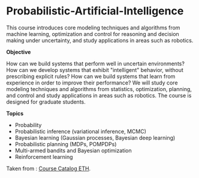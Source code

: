 # Probabilistic-Artificial-Intelligence


This course introduces core modeling techniques and algorithms from machine learning, optimization and control for reasoning and decision making under uncertainty, and study applications in areas such as robotics.



**Objective**

How can we build systems that perform well in uncertain environments? How can we develop systems that exhibit "intelligent" behavior, without prescribing explicit rules? How can we build systems that learn from experience in order to improve their performance? We will study core modeling techniques and algorithms from statistics, optimization, planning, and control and study applications in areas such as robotics. The course is designed for graduate students.


**Topics**
- Probability
- Probabilistic inference (variational inference, MCMC)
- Bayesian learning (Gaussian processes, Bayesian deep learning)
- Probabilistic planning (MDPs, POMPDPs)
- Multi-armed bandits and Bayesian optimization
- Reinforcement learning


Taken from : [Course Catalog ETH](http://www.vvz.ethz.ch/Vorlesungsverzeichnis/lerneinheit.view?semkez=2022W&ansicht=KATALOGDATEN&lerneinheitId=163447&lang=en).

